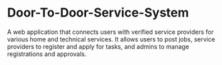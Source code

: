 # Door-To-Door-Service-System
A web application that connects users with verified service providers for various home and technical services. It allows users to post jobs, service providers to register and apply for tasks, and admins to manage registrations and approvals.
